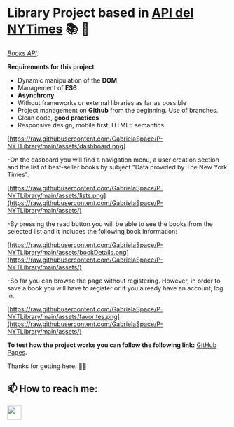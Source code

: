 # Library Project based in  [API del NYTimes](https://developer.nytimes.com/apis)  :books: :book:
*[Books API](https://developer.nytimes.com/docs/books-product/1/overview)*.

**Requirements for this project**
- Dynamic manipulation of the **DOM**
- Management of **ES6**
- **Asynchrony**
- Without frameworks or external libraries as far as possible
- Project management on **Github** from the beginning. Use of branches.
- Clean code, **good practices**
- Responsive design, mobile first, HTML5 semantics

[https://raw.githubusercontent.com/GabrielaSpace/P-NYTLibrary/main/assets/dashboard.png]

-On the dasboard you will find a navigation menu, a user creation section and the list of best-seller books by subject "Data provided by The New York Times".

[https://raw.githubusercontent.com/GabrielaSpace/P-NYTLibrary/main/assets/lists.png](https://raw.githubusercontent.com/GabrielaSpace/P-NYTLibrary/main/assets/)

-By pressing the read button you will be able to see the books from the selected list and it includes the following book information:

[https://raw.githubusercontent.com/GabrielaSpace/P-NYTLibrary/main/assets/bookDetails.png](https://raw.githubusercontent.com/GabrielaSpace/P-NYTLibrary/main/assets/)

-So far you can browse the page without registering. However, in order to save a book you will have to register or if you already have an account, log in.

[https://raw.githubusercontent.com/GabrielaSpace/P-NYTLibrary/main/assets/favorites.png](https://raw.githubusercontent.com/GabrielaSpace/P-NYTLibrary/main/assets/)

**To test how the project works you can follow the following link:**
[GitHub Pages](https://pages.github.com/).

Thanks for getting here. 	:handshake::sparkling_heart:


## 📫 How to reach me:
<p align="left"><a href="https://www.github.com/GabrielaSpace" target="_blank" rel="noreferrer"><img src="https://raw.githubusercontent.com/GabrielaSpace/readme-generator/main/public/icons/socials/github.svg" width="32" height="32" /></a></p>
